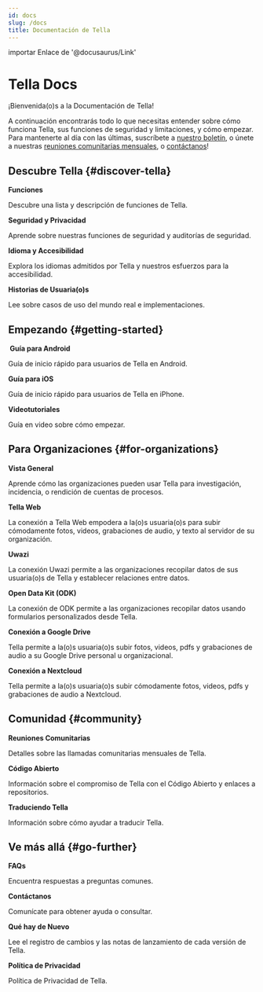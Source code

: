 ```yaml
---
id: docs
slug: /docs
title: Documentación de Tella
---
```


importar Enlace de '@docusaurus/Link'


# Tella Docs

¡Bienvenida(o)s a la Documentación de Tella!

A continuación encontrarás todo lo que necesitas entender sobre cómo funciona Tella, sus funciones de seguridad y limitaciones, y cómo empezar. Para mantenerte al día con las últimas, suscríbete a [nuestro boletín](https://blog.wearehorizontal.org/#/portal), o únete a nuestras [reuniones comunitarias mensuales](/community-meetings), o [contáctanos](/contact-us)!


## Descubre Tella {#discover-tella}


<div className="doc-card-list">
    <div className="doc-card">
      <Link to="/features">
        <div className="doc-card-content">
          <b>Funciones</b>
          <p> Descubre una lista y descripción de funciones de Tella.</p>
        </div>
      </Link>
    </div>
    <div className="doc-card">
      <Link to="/security-and-privacy">
        <div className="doc-card-content">
          <b>Seguridad y Privacidad</b>
          <p> Aprende sobre nuestras funciones de seguridad y auditorías de seguridad.</p>
        </div>
      </Link>
    </div>
    <div className="doc-card">
      <Link to="/accessibility">
        <div className="doc-card-content">
          <b>Idioma y Accesibilidad</b>
          <p>Explora los idiomas admitidos por Tella y nuestros esfuerzos para la accesibilidad.</p>
        </div>
      </Link>
    </div>
    <div className="doc-card">
      <Link to="/user-stories">
        <div className="doc-card-content">
          <b>Historias de Usuaria(o)s</b>
          <p>Lee sobre casos de uso del mundo real e implementaciones.</p>
        </div>
      </Link>
    </div>
</div>

## Empezando {#getting-started}

<div className="doc-card-list">
    <div className="doc-card">
      <Link to="/get-started-android">
        <div className="doc-card-content">
          <b> Guía para Android</b>
          <p> Guía de inicio rápido para usuarios de Tella en Android.</p>
        </div>
      </Link>
    </div>
    <div className="doc-card">
      <Link to="/get-started-ios">
        <div className="doc-card-content">
          <b>Guía para iOS</b>
          <p> Guía de inicio rápido para usuarios de Tella en iPhone.</p>
        </div>
      </Link>
    </div>
    <div className="doc-card">
      <Link to="/video-tutorials">
        <div className="doc-card-content">
          <b>Videotutoriales</b>
          <p>Guía en video sobre cómo empezar.</p>
        </div>
      </Link>
    </div>
</div>

## Para Organizaciones {#for-organizations}

<div className="doc-card-list">
    <div className="doc-card">
      <Link to="/for-organizations">
        <div className="doc-card-content">
          <b>Vista General</b>
          <p>Aprende cómo las organizaciones pueden usar Tella para investigación, incidencia, o rendición de cuentas de procesos.</p>
        </div>
      </Link>
    </div>
    <div className="doc-card">
      <Link to="/tella-web">
        <div className="doc-card-content">
          <b>Tella Web</b>
          <p>La conexión a Tella Web empodera a la(o)s usuaria(o)s para subir cómodamente fotos, videos, grabaciones de audio, y texto al servidor de su organización.</p>
        </div>
      </Link>
    </div>
    <div className="doc-card">
      <Link to="/uwazi">
        <div className="doc-card-content">
          <b>Uwazi</b>
          <p>La conexión Uwazi permite a las organizaciones recopilar datos de sus usuaria(o)s de Tella y establecer relaciones entre datos.</p>
        </div>
      </Link>
    </div>
    <div className="doc-card">
      <Link to="/odk">
        <div className="doc-card-content">
          <b>Open Data Kit (ODK)</b>
          <p>La conexión de ODK permite a las organizaciones recopilar datos usando formularios personalizados desde Tella.</p>
        </div>
      </Link>
    </div>
    <div className="doc-card">
      <Link to="/g-drive">
        <div className="doc-card-content">
          <b>Conexión a Google Drive</b>
          <p>Tella permite a la(o)s usuaria(o)s subir fotos, videos, pdfs y grabaciones de audio a su Google Drive personal u organizacional.</p>
        </div>
      </Link>
    </div>
    <div className="doc-card">
      <Link to="/nextcloud">
        <div className="doc-card-content">
          <b>Conexión a Nextcloud</b>
          <p>Tella permite a la(o)s usuaria(o)s subir cómodamente fotos, videos, pdfs y grabaciones de audio a Nextcloud.</p>
        </div>
      </Link>
    </div>
</div>


## Comunidad {#community}

<div className="doc-card-list">
    <div className="doc-card">
      <Link to="/community-meetings">
        <div className="doc-card-content">
          <b>Reuniones Comunitarias</b>
          <p>Detalles sobre las llamadas comunitarias mensuales de Tella.</p>
        </div>
      </Link>
    </div>
    <div className="doc-card">
      <Link to="/open-source">
        <div className="doc-card-content">
          <b>Código Abierto</b>
          <p>Información sobre el compromiso de Tella con el Código Abierto y enlaces a repositorios.</p>
        </div>
      </Link>
    </div>
    <div className="doc-card">
      <Link to="/translating-tella">
        <div className="doc-card-content">
          <b>Traduciendo Tella</b>
          <p>Información sobre cómo ayudar a traducir Tella.</p>
        </div>
      </Link>
    </div>
</div>

## Ve más allá {#go-further}

<div className="doc-card-list">
    <div className="doc-card">
      <Link to="/faq">
        <div className="doc-card-content">
          <b>FAQs</b>
          <p>Encuentra respuestas a preguntas comunes.</p>
        </div>
      </Link>
    </div>
    <div className="doc-card">
      <Link to="/contact-us">
        <div className="doc-card-content">
          <b>Contáctanos</b>
          <p>Comunícate para obtener ayuda o consultar.</p>
        </div>
      </Link>
    </div>
    <div className="doc-card">
      <Link to="/releases">
        <div className="doc-card-content">
          <b>Qué hay de Nuevo</b>
          <p>Lee el registro de cambios y las notas de lanzamiento de cada versión de Tella.</p>
        </div>
      </Link>
    </div>
    <div className="doc-card">
      <Link to="/privacy">
        <div className="doc-card-content">
          <b>Política de Privacidad</b>
          <p>Política de Privacidad de Tella.</p>
        </div>
      </Link>
    </div>
</div>
